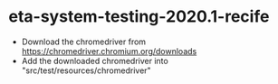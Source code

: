 # eta-system-testing-2020.1-recife

- Download the chromedriver from https://chromedriver.chromium.org/downloads
- Add the downloaded chromedriver into "src/test/resources/chromedriver"
